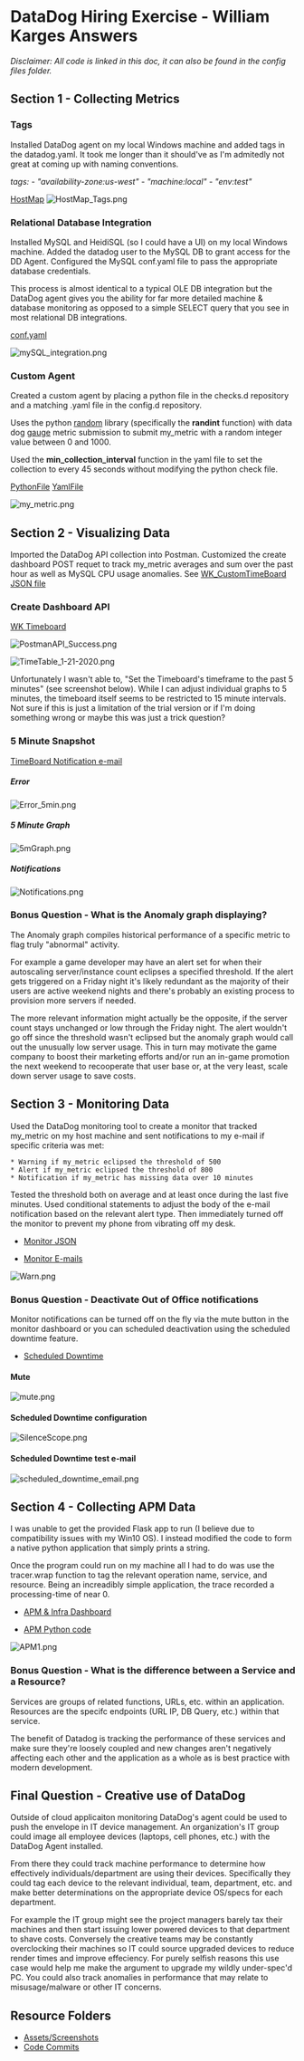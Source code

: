 
# DataDog Hiring Exercise - William Karges Answers

*Disclaimer: All code is linked in this doc, it can also be found in the config files folder.*

## Section 1 - Collecting Metrics

### Tags

Installed DataDog agent on my local Windows machine and added tags in the datadog.yaml.  It took me longer than it should've as I'm admitedly not great at coming up with naming conventions.

*tags: - "availability-zone:us-west" - "machine:local" - "env:test"*
	
[HostMap](https://app.datadoghq.com/infrastructure/map?fillby=avg%3Acpuutilization&sizeby=avg%3Anometric&groupby=availability-zone&nameby=name&nometrichosts=false&tvMode=false&nogrouphosts=true&palette=green_to_orange&paletteflip=false&node_type=host)
![HostMap_Tags.png](assets/HostMap_Tags.png)

### Relational Database Integration

Installed MySQL and HeidiSQL (so I could have a UI) on my local Windows machine.  Added the datadog user to the MySQL DB to grant access for the DD Agent.  Configured the MySQL conf.yaml file to pass the appropriate database credentials.

This process is almost identical to a typical OLE DB integration but the DataDog agent gives you the ability for far more detailed machine & database monitoring as opposed to a simple SELECT query that you see in most relational DB integrations.

[conf.yaml](configfiles/conf.yaml)

![mySQL_integration.png](assets/mySQL_integration.png)

### Custom Agent

Created a custom agent by placing a python file in the checks.d repository and a matching .yaml file in the config.d repository.

Uses the python [random](https://docs.python.org/3/library/random.html) library (specifically the **randint** function) with data dog [gauge](https://docs.datadoghq.com/developers/metrics/agent_metrics_submission/?tab=gauge) metric submission to submit my_metric with a random integer value between 0 and 1000.

Used the **min_collection_interval** function in the yaml file to set the collection to every 45 seconds without modifying the python check file.

[PythonFile](configfiles/custom_ac1.py)
[YamlFile](configfiles/custom_ac1.yaml)

![my_metric.png](assets/my_metric.png)

## Section 2 - Visualizing Data

Imported the DataDog API collection into Postman.  Customized the create dashboard POST requet to track my_metric averages and sum over the past hour as well as MySQL CPU usage anomalies.  See [WK_CustomTimeBoard JSON file](configfiles/WK_CustomTimeBoard.json)

### Create Dashboard API

[WK Timeboard](https://app.datadoghq.com/dashboard/ysn-u6q-tmg/williams-timeboard-20-jan-2020-1735?from_ts=1579721318547&to_ts=1579722218547&live=true&tile_size=m)

![PostmanAPI_Success.png](assets/PostmanAPI_Success.png)

![TimeTable_1-21-2020.png](assets/TimeTable_1-21-2020.png)

Unfortunately I wasn't able to, "Set the Timeboard's timeframe to the past 5 minutes" (see screenshot below).  While I can adjust individual graphs to 5 minutes, the timeboard itself seems to be restricted to 15 minute intervals.  Not sure if this is just a limitation of the trial version or if I'm doing something wrong or maybe this was just a trick question?

### 5 Minute Snapshot

[TimeBoard Notification e-mail](assets/TimeBoard_Notification.eml)

##### Error
![Error_5min.png](assets/Error_5min.png)

##### 5 Minute Graph
![5mGraph.png](assets/5mGraph.png)

##### Notifications
![Notifications.png](assets/Notifications.png)

### Bonus Question - What is the Anomaly graph displaying?

The Anomaly graph compiles historical performance of a specific metric to flag truly "abnormal" activity.  

For example a game developer may have an alert set for when their autoscaling server/instance count eclipses a specified threshold.  If the alert gets triggered on a Friday night it's likely redundant as the majority of their users are active weekend nights and there's probably an existing process to provision more servers if needed.  

The more relevant information might actually be the opposite, if the server count stays unchanged or low through the Friday night.  The alert wouldn't go off since the threshold wasn't eclipsed but the anomaly graph would call out the unusually low server usage.  This in turn may motivate the game company to boost their marketing efforts and/or run an in-game promotion the next weekend to recooperate that user base or, at the very least, scale down server usage to save costs.

## Section 3 - Monitoring Data

Used the DataDog monitoring tool to create a monitor that tracked my_metric on my host machine and sent notifications to my e-mail if specific criteria was met:

	* Warning if my_metric eclipsed the threshold of 500
	* Alert if my_metric eclipsed the threshold of 800
	* Notification if my_metric has missing data over 10 minutes

Tested the threshold both on average and at least once during the last five minutes.  Used conditional statements to adjust the body of the e-mail notification based on the relevant alert type.  Then immediately turned off the monitor to prevent my phone from vibrating off my desk.

* [Monitor JSON](configfiles/Monitor.json)

* [Monitor E-mails](assets/Monitors/)

![Warn.png](assets/Monitors/Warn.png)

### Bonus Question - Deactivate Out of Office notifications

Monitor notifications can be turned off on the fly via the mute button in the monitor dashboard or you can scheduled deactivation using the scheduled downtime feature.

* [Scheduled Downtime](https://app.datadoghq.com/monitors#downtime?)

#### Mute
![mute.png](assets/Monitors/mute.png)

#### Scheduled Downtime configuration
![SilenceScope.png](assets/Monitors/SilenceScope.png)

#### Scheduled Downtime test e-mail
![scheduled_downtime_email.png](assets/Monitors/scheduled_downtime_email.png)

## Section 4 - Collecting APM Data

I was unable to get the provided Flask app to run (I believe due to compatibility issues with my Win10 OS).  I instead modified the code to form a native python application that simply prints a string.  

Once the program could run on my machine all I had to do was use the tracer.wrap function to tag the relevant operation name, service, and resource.  Being an increadibly simple application, the trace recorded a processing-time of near 0.

* [APM & Infra Dashboard](https://app.datadoghq.com/dashboard/4nn-f4a-m48/williams-apm--metrics-dashboard?from_ts=1579795766356&to_ts=1579882166356&live=true&tile_size=m)

* [APM Python code](configfiles/APM-test.py)

![APM1.png](assets/APM1.png)

### Bonus Question - What is the difference between a Service and a Resource?

Services are groups of related functions, URLs, etc. within an application.  Resources are the specifc endpoints (URL IP, DB Query, etc.) within that service.

The benefit of Datadog is tracking the performance of these services and make sure they're loosely coupled and new changes aren't negatively affecting each other and the application as a whole as is best practice with modern development.

## Final Question - Creative use of DataDog

Outside of cloud applicaiton monitoring DataDog's agent could be used to push the envelope in IT device management.  An organization's IT group could image all employee devices (laptops, cell phones, etc.) with the DataDog Agent installed.

From there they could track machine performance to determine how effectively individuals/department are using their devices.  Specifically they could tag each device to the relevant individual, team, department, etc. and make better determinations on the appropriate device OS/specs for each department.

For example the IT group might see the project managers barely tax their machines and then start issuing lower powered devices to that department to shave costs.  Conversely the creative teams may be constantly overclocking their machines so IT could source upgraded devices to reduce render times and improve effeciency.  For purely selfish reasons this use case would help me make the argument to upgrade my wildly under-spec'd PC.  You could also track anomalies in performance that may relate to misusage/malware or other IT concerns.

## Resource Folders

* [Assets/Screenshots](assets/)
* [Code Commits](configfiles)
